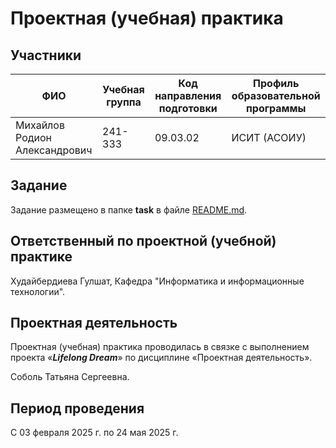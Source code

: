 # Проектная (учебная) практика

## Участники

|              ФИО               | Учебная группа | Код направления подготовки | Профиль образовательной программы |
|--------------------------------|----------------|----------------------------|-----------------------------------|
| Михайлов Родион Александрович  |      241-333   |        09.03.02            |           ИСИТ   (АСОИУ)          |


## Задание

Задание размещено в папке **task** в файле [README.md](task/README.md).

## Ответственный по проектной (учебной) практике

Худайбердиева Гулшат, Кафедра "Информатика и информационные технологии".

## Проектная деятельность

Проектная (учебная) практика проводилась в связке с выполнением проекта «***Lifelong Dream***» по дисциплине «Проектная деятельность».

Соболь Татьяна Сергеевна.

## Период проведения

С 03 февраля 2025 г. по 24 мая 2025 г.
